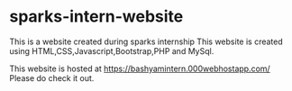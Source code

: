# sparks-intern-website
This is a website created during sparks internship 
This website is created using HTML,CSS,Javascript,Bootstrap,PHP and MySql.

This website is hosted at https://bashyamintern.000webhostapp.com/
Please do check it out.
